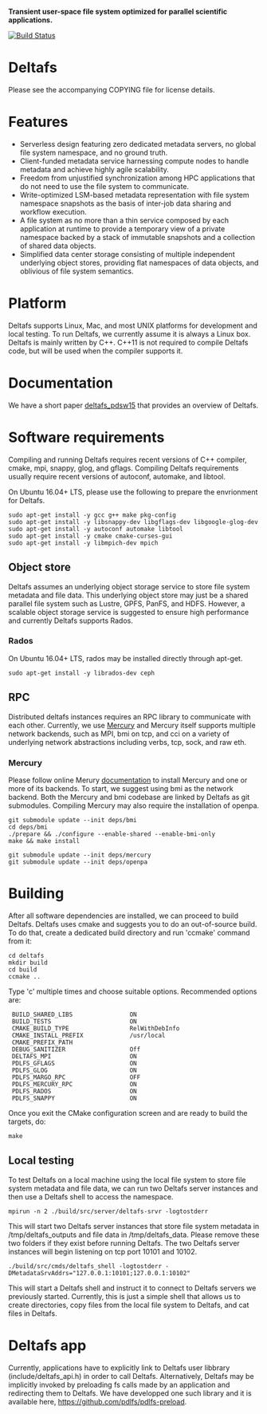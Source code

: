 **Transient user-space file system optimized for parallel scientific applications.**

[![Build Status](https://travis-ci.org/pdlfs/deltafs.svg?branch=master)](https://travis-ci.org/pdlfs/deltafs)

# Deltafs

Please see the accompanying COPYING file for license details.

# Features
  * Serverless design featuring zero dedicated metadata servers, no global file system namespace, and no ground truth.
  * Client-funded metadata service harnessing compute nodes to handle metadata and achieve highly agile scalability.
  * Freedom from unjustified synchronization among HPC applications that do not need to use the file system to communicate.
  * Write-optimized LSM-based metadata representation with file system namespace snapshots as the basis of inter-job data sharing and workflow execution.
  * A file system as no more than a thin service composed by each application at runtime to provide a temporary view of a private namespace backed by a stack of immutable snapshots and a collection of shared data objects.
  * Simplified data center storage consisting of multiple independent underlying object stores, providing flat namespaces of data objects, and oblivious of file system semantics.

# Platform

Deltafs supports Linux, Mac, and most UNIX platforms for development and local testing. To run Deltafs, we currently assume it is always a Linux box. Deltafs is mainly written by C++. C++11 is not required to compile Deltafs code, but will be used when the compiler supports it.

# Documentation

We have a short paper [deltafs_pdsw15]( http://www.cs.cmu.edu/~qingzhen/files/deltafs_pdsw15.pdf) that provides an overview of Deltafs.

# Software requirements

Compiling and running Deltafs requires recent versions of C++ compiler, cmake, mpi, snappy, glog, and gflags. Compiling Deltafs requirements usually require recent versions of autoconf, automake, and libtool.

On Ubuntu 16.04+ LTS, please use the following to prepare the envrionment for Deltafs.

```
sudo apt-get install -y gcc g++ make pkg-config
sudo apt-get install -y libsnappy-dev libgflags-dev libgoogle-glog-dev
sudo apt-get install -y autoconf automake libtool
sudo apt-get install -y cmake cmake-curses-gui
sudo apt-get install -y libmpich-dev mpich
```

## Object store

Deltafs assumes an underlying object storage service to store file system metadata and file data. This underlying object store may just be a shared parallel file system such as Lustre, GPFS, PanFS, and HDFS. However, a scalable object storage service is suggested to ensure high performance and currently Deltafs supports Rados.

### Rados

On Ubuntu 16.04+ LTS, rados may be installed directly through apt-get.

```
sudo apt-get install -y librados-dev ceph
```

## RPC

Distributed deltafs instances requires an RPC library to communicate with each other. Currently, we use [Mercury](https://mercury-hpc.github.io/) and Mercury itself supports multiple network backends, such as MPI, bmi on tcp, and cci on a variety of underlying network abstractions including verbs, tcp, sock, and raw eth.

### Mercury

Please follow online Merury [documentation](https://github.com/mercury-hpc/mercury) to install Mercury and one or more of its backends. To start, we suggest using bmi as the network backend. Both the Mercury and bmi codebase are linked by Deltafs as git submodules. Compiling Mercury may also require the installation of openpa.

```
git submodule update --init deps/bmi
cd deps/bmi
./prepare && ./configure --enable-shared --enable-bmi-only
make && make install
```
```
git submodule update --init deps/mercury
git submodule update --init deps/openpa
```

# Building

After all software dependencies are installed, we can proceed to build Deltafs.
Deltafs uses cmake and suggests you to do an out-of-source build. To do that, create a dedicated build directory and run 'ccmake' command from it:

```
cd deltafs
mkdir build
cd build
ccmake ..
```

Type 'c' multiple times and choose suitable options. Recommended options are:

```
 BUILD_SHARED_LIBS                ON
 BUILD_TESTS                      ON
 CMAKE_BUILD_TYPE                 RelWithDebInfo
 CMAKE_INSTALL_PREFIX             /usr/local
 CMAKE_PREFIX_PATH
 DEBUG_SANITIZER                  Off
 DELTAFS_MPI                      ON
 PDLFS_GFLAGS                     ON
 PDLFS_GLOG                       ON
 PDLFS_MARGO_RPC                  OFF
 PDLFS_MERCURY_RPC                ON
 PDLFS_RADOS                      ON
 PDLFS_SNAPPY                     ON
```

Once you exit the CMake configuration screen and are ready to build the targets, do:

```
make
```

## Local testing

To test Deltafs on a local machine using the local file system to store file system metadata and file data, we can run two Deltafs server instances and then use a Deltafs shell to access the namespace.

```
mpirun -n 2 ./build/src/server/deltafs-srvr -logtostderr
```

This will start two Deltafs server instances that store file system metadata in /tmp/deltafs_outputs and file data in /tmp/deltafs_data. Please remove these two folders if they exist before running Deltafs. The two Deltafs server instances will begin listening on tcp port 10101 and 10102.

```
./build/src/cmds/deltafs_shell -logtostderr -DMetadataSrvAddrs="127.0.0.1:10101;127.0.0.1:10102"
```

This will start a Deltafs shell and instruct it to connect to Deltafs servers we previously started. Currently, this is just a simple shell that allows us to create directories, copy files from the local file system to Deltafs, and cat files in Deltafs.

# Deltafs app

Currently, applications have to explicitly link to Deltafs user libbrary (include/deltafs_api.h) in order to call Deltafs. Alternatively, Deltafs may be implicitly invoked by preloading fs calls made by an application and redirecting them to Deltafs. We have developped one such library and it is available here, https://github.com/pdlfs/pdlfs-preload. 
